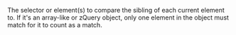 The selector or element(s) to compare the sibling of each current element to. If it's an array-like or zQuery object, only one element in the object must match for it to count as a match.
